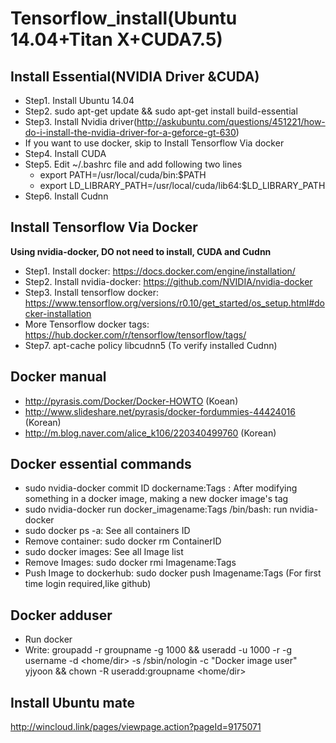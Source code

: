 # Tensorflow_install(Ubuntu 14.04+Titan X+CUDA7.5)

## Install Essential(NVIDIA Driver &CUDA)
 - Step1. Install Ubuntu 14.04
 - Step2. sudo apt-get update && sudo apt-get install build-essential
 - Step3. Install Nvidia driver(http://askubuntu.com/questions/451221/how-do-i-install-the-nvidia-driver-for-a-geforce-gt-630)
 - If you want to use docker, skip to Install Tensorflow Via docker
 - Step4. Install CUDA
 - Step5. Edit ~/.bashrc file and add following two lines
 	* export PATH=/usr/local/cuda/bin:$PATH
 	* export LD_LIBRARY_PATH=/usr/local/cuda/lib64:$LD_LIBRARY_PATH
 - Step6. Install Cudnn
 
 
## Install Tensorflow Via Docker
**Using nvidia-docker, DO not need to install, CUDA  and Cudnn** 
 - Step1. Install docker: https://docs.docker.com/engine/installation/
 - Step2. Install nvidia-docker: https://github.com/NVIDIA/nvidia-docker
 - Step3. Install tensorflow docker: https://www.tensorflow.org/versions/r0.10/get_started/os_setup.html#docker-installation 
 - More Tensorflow docker tags: https://hub.docker.com/r/tensorflow/tensorflow/tags/
 - Step7. apt-cache policy libcudnn5 (To verify installed Cudnn)

## Docker manual
 - http://pyrasis.com/Docker/Docker-HOWTO (Koean)
 - http://www.slideshare.net/pyrasis/docker-fordummies-44424016 (Korean)
 - http://m.blog.naver.com/alice_k106/220340499760 (Korean)
 
## Docker essential commands  
 - sudo nvidia-docker commit ID dockername:Tags : After modifying something in a docker image, making a new docker image's tag
 - sudo nvidia-docker run docker_imagename:Tags /bin/bash: run nvidia-docker
 - sudo docker ps -a: See all containers ID 
 - Remove container: sudo docker rm ContainerID
 - sudo docker images: See all Image list
 - Remove Images: sudo docker rmi Imagename:Tags
 - Push Image to dockerhub: sudo docker push Imagename:Tags (For first time login required,like github)
 
## Docker adduser 
 - Run docker 
 - Write: groupadd -r groupname -g 1000 && useradd -u 1000 -r -g username -d <home/dir> -s /sbin/nologin -c "Docker image user" yjyoon && chown -R useradd:groupname <home/dir>

## Install Ubuntu mate 
 http://wincloud.link/pages/viewpage.action?pageId=9175071
 
  
 


